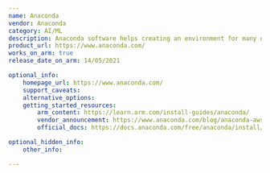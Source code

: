 ```yaml
---
name: Anaconda
vendor: Anaconda
category: AI/ML
description: Anaconda software helps creating an environment for many different versions of Python and package versions. Anaconda is also used to install, remove, and upgrade packages in the project environments.
product_url: https://www.anaconda.com/
works_on_arm: true
release_date_on_arm: 14/05/2021

optional_info:
    homepage_url: https://www.anaconda.com/
    support_caveats:
    alternative_options:
    getting_started_resources:
        arm_content: https://learn.arm.com/install-guides/anaconda/
        vendor_announcement: https://www.anaconda.com/blog/anaconda-aws-graviton2
        official_docs: https://docs.anaconda.com/free/anaconda/install/index.html

optional_hidden_info:
    other_info:

---
```

